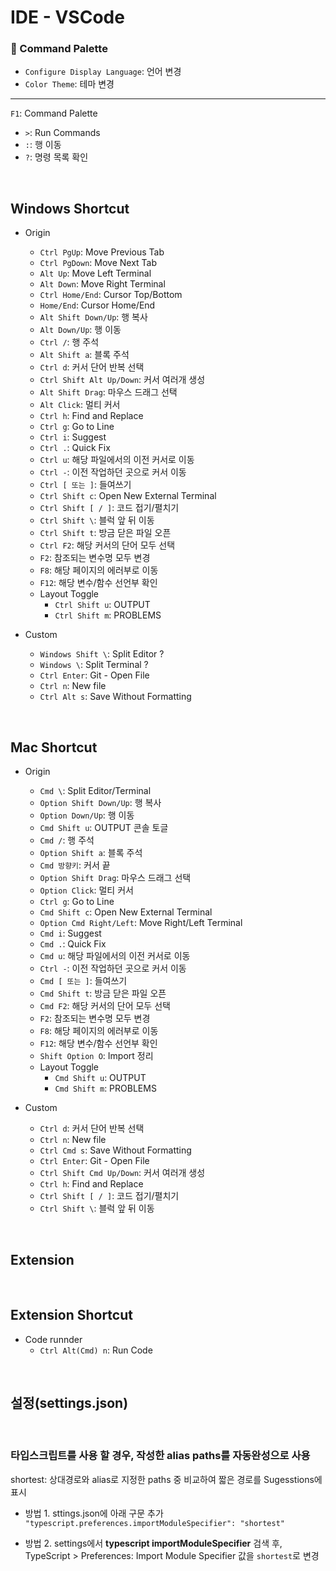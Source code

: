 # IDE - VSCode

### 🦋 Command Palette

- `Configure Display Language`: 언어 변경
- `Color Theme`: 테마 변경

---

`F1`: Command Palette

- `>`: Run Commands
- `:`: 행 이동
- `?`: 명령 목록 확인

<br />

## Windows Shortcut

- Origin

  - `Ctrl PgUp`: Move Previous Tab
  - `Ctrl PgDown`: Move Next Tab
  - `Alt Up`: Move Left Terminal
  - `Alt Down`: Move Right Terminal
  - `Ctrl Home/End`: Cursor Top/Bottom
  - `Home/End`: Cursor Home/End
  - `Alt Shift Down/Up`: 행 복사
  - `Alt Down/Up`: 행 이동
  - `Ctrl /`: 행 주석
  - `Alt Shift a`: 블록 주석
  - `Ctrl d`: 커서 단어 반복 선택
  - `Ctrl Shift Alt Up/Down`: 커서 여러개 생성
  - `Alt Shift Drag`: 마우스 드래그 선택
  - `Alt Click`: 멀티 커서
  - `Ctrl h`: Find and Replace
  - `Ctrl g`: Go to Line
  - `Ctrl i`: Suggest
  - `Ctrl .`: Quick Fix
  - `Ctrl u`: 해당 파일에서의 이전 커서로 이동
  - `Ctrl -`: 이전 작업하던 곳으로 커서 이동
  - `Ctrl [ 또는 ]`: 들여쓰기
  - `Ctrl Shift c`: Open New External Terminal
  - `Ctrl Shift [ / ]`: 코드 접기/펼치기
  - `Ctrl Shift \`: 블럭 앞 뒤 이동
  - `Ctrl Shift t`: 방금 닫은 파일 오픈
  - `Ctrl F2`: 해당 커서의 단어 모두 선택
  - `F2`: 참조되는 변수명 모두 변경
  - `F8`: 해당 페이지의 에러부로 이동
  - `F12`: 해당 변수/함수 선언부 확인
  - Layout Toggle
    - `Ctrl Shift u`: OUTPUT
    - `Ctrl Shift m`: PROBLEMS

- Custom
  - `Windows Shift \`: Split Editor ?
  - `Windows \`: Split Terminal ?
  - `Ctrl Enter`: Git - Open File
  - `Ctrl n`: New file
  - `Ctrl Alt s`: Save Without Formatting

<br />

## Mac Shortcut

- Origin

  - `Cmd \`: Split Editor/Terminal
  - `Option Shift Down/Up`: 행 복사
  - `Option Down/Up`: 행 이동
  - `Cmd Shift u`: OUTPUT 콘솔 토글
  - `Cmd /`: 행 주석
  - `Option Shift a`: 블록 주석
  - `Cmd 방향키`: 커서 끝
  - `Option Shift Drag`: 마우스 드래그 선택
  - `Option Click`: 멀티 커서
  - `Ctrl g`: Go to Line
  - `Cmd Shift c`: Open New External Terminal
  - `Option Cmd Right/Left`: Move Right/Left Terminal
  - `Cmd i`: Suggest
  - `Cmd .`: Quick Fix
  - `Cmd u`: 해당 파일에서의 이전 커서로 이동
  - `Ctrl -`: 이전 작업하던 곳으로 커서 이동
  - `Cmd [ 또는 ]`: 들여쓰기
  - `Cmd Shift t`: 방금 닫은 파일 오픈
  - `Cmd F2`: 해당 커서의 단어 모두 선택
  - `F2`: 참조되는 변수명 모두 변경
  - `F8`: 해당 페이지의 에러부로 이동
  - `F12`: 해당 변수/함수 선언부 확인
  - `Shift Option O`: Import 정리
  - Layout Toggle
    - `Cmd Shift u`: OUTPUT
    - `Cmd Shift m`: PROBLEMS

- Custom
  - `Ctrl d`: 커서 단어 반복 선택
  - `Ctrl n`: New file
  - `Ctrl Cmd s`: Save Without Formatting
  - `Ctrl Enter`: Git - Open File
  - `Ctrl Shift Cmd Up/Down`: 커서 여러개 생성
  - `Ctrl h`: Find and Replace
  - `Ctrl Shift [ / ]`: 코드 접기/펼치기
  - `Ctrl Shift \`: 블럭 앞 뒤 이동

<br />

## Extension

<br />

## Extension Shortcut

- Code runnder
  - `Ctrl Alt(Cmd) n`: Run Code

<br />

## 설정(settings.json)

<br />

### 타입스크립트를 사용 할 경우, 작성한 alias paths를 자동완성으로 사용

shortest: 상대경로와 alias로 지정한 paths 중 비교하여 짧은 경로를 Sugesstions에 표시

- 방법 1. sttings.json에 아래 구문 추가\
  `"typescript.preferences.importModuleSpecifier": "shortest"`

- 방법 2. settings에서 **typescript importModuleSpecifier** 검색 후,\
  TypeScript > Preferences: Import Module Specifier 값을 `shortest`로 변경
